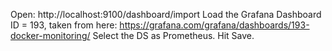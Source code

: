 Open: http://localhost:9100/dashboard/import
Load the Grafana Dashboard ID = 193, taken from here: https://grafana.com/grafana/dashboards/193-docker-monitoring/
Select the DS as Prometheus. Hit Save.